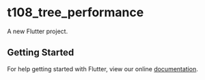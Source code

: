 # t108_tree_performance

A new Flutter project.

## Getting Started

For help getting started with Flutter, view our online
[documentation](https://flutter.io/).
